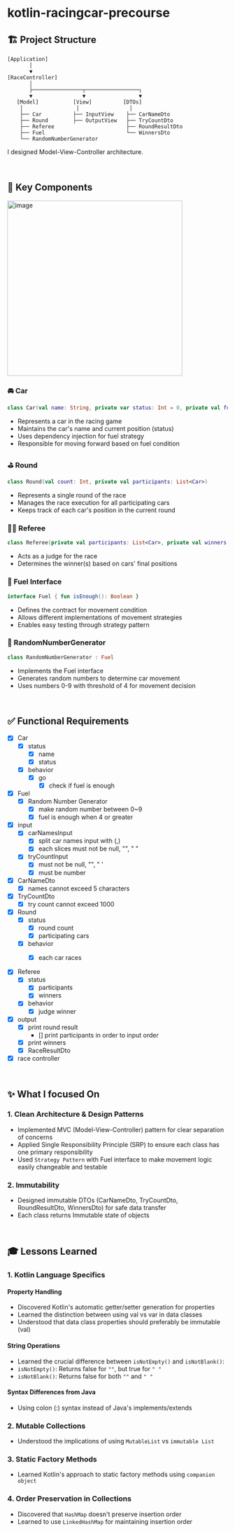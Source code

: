# kotlin-racingcar-precourse

## 🏗  Project Structure

```
[Application]
       │
       ▼
[RaceController]
       │
       ├────────────────┬─────────────────┐
       ▼                ▼                 ▼
   [Model]           [View]          [DTOs]
    │                 │                │
    ├── Car          ├── InputView    ├── CarNameDto
    ├── Round        ├── OutputView   ├── TryCountDto
    ├── Referee                       ├── RoundResultDto
    ├── Fuel                          └── WinnersDto
    └── RandomNumberGenerator
```

I designed Model-View-Controller architecture.

<br>

## 🎯 Key Components


<img width="400" alt="image" src="https://github.com/user-attachments/assets/ad45bdad-abdf-4c84-b463-138ca3a2ef6c" />

### 🚘 Car

```kotlin
class Car(val name: String, private var status: Int = 0, private val fuel: Fuel)
```
- Represents a car in the racing game
- Maintains the car's name and current position (status)
- Uses dependency injection for fuel strategy
- Responsible for moving forward based on fuel condition

### ⛳️ Round

```kotlin
class Round(val count: Int, private val participants: List<Car>)
```
- Represents a single round of the race
- Manages the race execution for all participating cars
- Keeps track of each car's position in the current round

### 🧑‍⚖️ Referee

```kotlin
class Referee(private val participants: List<Car>, private val winners: MutableList<Car>)
```

- Acts as a judge for the race
- Determines the winner(s) based on cars' final positions

### 🧈 Fuel Interface

```kotlin
interface Fuel { fun isEnough(): Boolean }
```

- Defines the contract for movement condition
- Allows different implementations of movement strategies
- Enables easy testing through strategy pattern

### 🔢 RandomNumberGenerator

```kotlin
class RandomNumberGenerator : Fuel
```

- Implements the Fuel interface
- Generates random numbers to determine car movement
- Uses numbers 0-9 with threshold of 4 for movement decision

<br>


## ✅ Functional Requirements

- [x] Car
    - [x] status
        - [x] name
        - [x] status
    - [x] behavior
        - [x] go
            - [x] check if fuel is enough
- [x] Fuel
    - [x] Random Number Generator
        - [x] make random number between 0~9
        - [x] fuel is enough when 4 or greater

- [x] input
    - [x] carNamesInput
        - [x] split car names input with (,)
        - [x] each slices must not be null, "", " "
    - [x] tryCountInput
        - [x] must not be null, "", " '
        - [x] must be number

- [x] CarNameDto
    - [x] names cannot exceed 5 characters
- [x] TryCountDto
    - [x] try count cannot exceed 1000

- [x] Round
    - [x] status
        - [x] round count
        - [x] participating cars
    - [x] behavior
        - [x] each car races


- [x] Referee
    - [x] status
        - [x] participants
        - [x] winners
    - [x] behavior
        - [x] judge winner

- [x] output
    - [x] print round result
        - [] print participants in order to input order 
    - [x] print winners
    - [x] RaceResultDto

- [x] race controller

<br>

## ✨ What I focused On

### 1. Clean Architecture & Design Patterns

- Implemented MVC (Model-View-Controller) pattern for clear separation of concerns
- Applied Single Responsibility Principle (SRP) to ensure each class has one primary responsibility
- Used `Strategy Pattern` with Fuel interface to make movement logic easily changeable and testable

### 2. Immutability

- Designed immutable DTOs (CarNameDto, TryCountDto, RoundResultDto, WinnersDto) for safe data transfer
- Each class returns Immutable state of objects

<br>

## 🎓 Lessons Learned

### 1. Kotlin Language Specifics

#### Property Handling

- Discovered Kotlin's automatic getter/setter generation for properties
- Learned the distinction between using val vs var in data classes
- Understood that data class properties should preferably be immutable (val)


#### String Operations

- Learned the crucial difference between `isNotEmpty()` and `isNotBlank()`:
- `isNotEmpty()`: Returns false for `""`, but true for `" "`
- `isNotBlank()`: Returns false for both `""` and `" "`

#### Syntax Differences from Java

- Using colon (:) syntax instead of Java's implements/extends

### 2. Mutable Collections
- Understood the implications of using `MutableList` vs `immutable List`

### 3. Static Factory Methods
- Learned Kotlin's approach to static factory methods using `companion object`

### 4. Order Preservation in Collections
- Discovered that `HashMap` doesn't preserve insertion order
- Learned to use `LinkedHashMap` for maintaining insertion order



